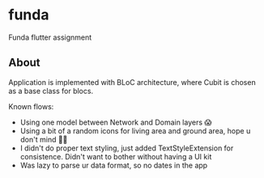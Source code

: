 # funda

Funda flutter assignment

## About

Application is implemented with BLoC architecture, where Cubit is chosen as a base class for blocs.


Known flows:
- Using one model between Network and Domain layers 😱
- Using a bit of a random icons for living area and ground area, hope u don't mind 🤷‍♀️
- I didn't do proper text styling, just added TextStyleExtension for consistence. Didn't want to bother without having a UI kit
- Was lazy to parse ur data format, so no dates in the app